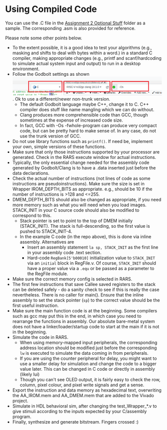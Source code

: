 # Using Compiled Code

You can use the .C file in the [Assignment 2 Optional Stuff](../../code_templates/Asst_02/Optional_Stuff/) folder as a sample. The corresponding .asm is also provided for reference.  

Please note some other points below.

* To the extent possible, it is a good idea to test your algorithms (e.g., masking and shifts to deal with bytes within a word.) in a standard C compiler, making appropriate changes (e.g., printf and scanf/hardcoding to simulate actual system input and output) to run in a desktop environment.
* Follow the Godbolt settings as shown![Settings](godbolt.png). Ok to use a different/newer non-trunk version.
  * The default Godbolt language maybe C++, change it to C. C++ compiler does stuff like name mangling which we can do without.
  * Clang produces more comprehensible code than GCC, though sometimes at the expense of increased code size.
  * In fact, GCC with -Os -fwhole-program can produce very compact code, but can be pretty hard to make sense of. In any case, do not use the trunk version of GCC.
* Do not use library functions such as `printf()`. If need be, implement your own, simple versions of these functions.
* Make sure that only those instructions supported by your processor are generated. Check in the RARS execute window for actual instructions.
* Typically, the only essential change needed for the assembly code generated by Godbolt/Clang is to have a .data inserted just before the data declarations.
* Check the actual number of instructions (not lines of code as some instructions are pseudoinstructions). Make sure the size is set in Wrapper IROM_DEPTH_BITS as appropriate. e.g., should be 10 if the number of instructions is >128 and <=255.
* DMEM_DEPTH_BITS should also be changed as appropriate, if you need more memory such as what you will need when you load images. STACK_INIT in your C source code should also be modified to correspond to this.
  * Stack pointer is set to point to the top of DMEM initially (STACK_INIT). The stack is full-descending, so the first value is pushed to STACK_INIT-4.
  * In the example C code (in the repo above), this is done via inline assembly. Alternatives are
    * Insert an assembly statement `la sp, STACK_INIT` as the first line in your assembly code .text section.
    * Hard-code `RegBank[5'b00010]` initialization value to `STACK_INIT` via an `initial` block in RegFile.v. Of course, `STACK_INIT` should have a proper value via a `.equ` or be passed as a parameter to the RegFile module.
* Make sure the correct memory config is selected in RARS.
* The first few instructions that save Callee saved registers to the stack can be deleted safely - do a sanity check to see if this is really the case nevertheless. There is no caller for main(). Ensure that the inline assembly to set the stack pointer (`sp`) to the correct value should be the first useful instruction.
* Make sure the main function code is at the beginning. Some compilers such as gcc may put this in the end, in which case you need to rearrange the functions in assembly. Our absolute bare-metal system does not have a linker/loader/startup code to start at the main if it is not in the beginning.
* Simulate the code in RARS.
  * When using memory-mapped input peripherals, the corresponding address location should be modified just before the corresponding `lw` is executed to simulate the data coming in from peripherals.
  * If you are using the counter peripheral for delay, you might want to use a smaller delay for simulation and change the code to a bigger value later. This can be changed in C code or directly in assembly (likely lui)
  * Though you can't see OLED output, it is fairly easy to check the row, column, pixel colour, and pixel write signals and get a sense.
* Export the instruction and data memory as hexadecimal text, overwriting the AA_IROM.mem and AA_DMEM.mem that are added to the Vivado project.
* Simulate in HDL behavioral sim, after changing the test_Wrapper_\*.v to give stimuli according to the inputs expected by your C/assembly program.
* Finally, synthesize and generate bitstream. Fingers crossed :)
